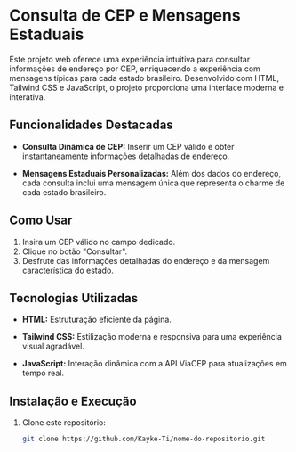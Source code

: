# Consulta de CEP e Mensagens Estaduais

Este projeto web oferece uma experiência intuitiva para consultar informações de endereço por CEP, enriquecendo a experiência com mensagens típicas para cada estado brasileiro. Desenvolvido com HTML, Tailwind CSS e JavaScript, o projeto proporciona uma interface moderna e interativa.

## Funcionalidades Destacadas

- **Consulta Dinâmica de CEP:** Inserir um CEP válido e obter instantaneamente informações detalhadas de endereço.

- **Mensagens Estaduais Personalizadas:** Além dos dados do endereço, cada consulta inclui uma mensagem única que representa o charme de cada estado brasileiro.

## Como Usar

1. Insira um CEP válido no campo dedicado.
2. Clique no botão "Consultar".
3. Desfrute das informações detalhadas do endereço e da mensagem característica do estado.

## Tecnologias Utilizadas

- **HTML:** Estruturação eficiente da página.
  
- **Tailwind CSS:** Estilização moderna e responsiva para uma experiência visual agradável.

- **JavaScript:** Interação dinâmica com a API ViaCEP para atualizações em tempo real.

## Instalação e Execução

1. Clone este repositório:

   ```bash
   git clone https://github.com/Kayke-Ti/nome-do-repositorio.git

